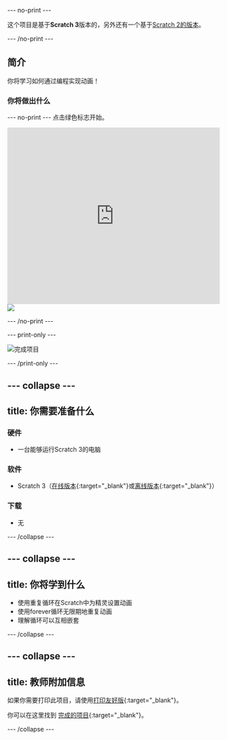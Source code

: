 --- no-print ---

这个项目是基于**Scratch 3**版本的，另外还有一个基于[Scratch 2的版本](https://projects.raspberrypi.org/zh-CN/projects/lost-in-space-scratch2)。

--- /no-print ---

## 简介

你将学习如何通过编程实现动画！

### 你将做出什么

--- no-print --- 点击绿色标志开始。

<div class="scratch-preview">
  <iframe allowtransparency="true" width="485" height="402" src="https://scratch.mit.edu/projects/embed/339615646/?autostart=false" frameborder="0" scrolling="no"></iframe>
  <img src="images/space-final.png">
</div>

--- /no-print ---

--- print-only ---

![完成项目](images/showcase_static.png)

--- /print-only ---

--- collapse ---
---
title: 你需要准备什么
---

### 硬件

- 一台能够运行Scratch 3的电脑

### 软件

- Scratch 3（[在线版本](https://rpf.io/scratchon){:target="_blank"}或[离线版本](https://rpf.io/scratchoff){:target="_blank"}）

### 下载

- 无

--- /collapse ---

--- collapse ---
---
title: 你将学到什么
---

- 使用重复循环在Scratch中为精灵设置动画
- 使用forever循环无限期地重复动画
- 理解循环可以互相嵌套

--- /collapse ---

--- collapse ---
---
title: 教师附加信息
---

如果你需要打印此项目，请使用[打印友好版](https://projects.raspberrypi.org/zh-CN/projects/lost-in-space/print){:target="_blank"}。

你可以在这里找到 [完成的项目](https://rpf.io/p/zh-CN/lost-in-space-get){:target="_blank"}。

--- /collapse ---
